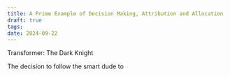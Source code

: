 ```yaml
---
title: A Prime Example of Decision Making, Attribution and Allocation
draft: true
tags: 
date: 2024-09-22
---
```

Transformer: The Dark Knight

The decision to follow the smart dude to 